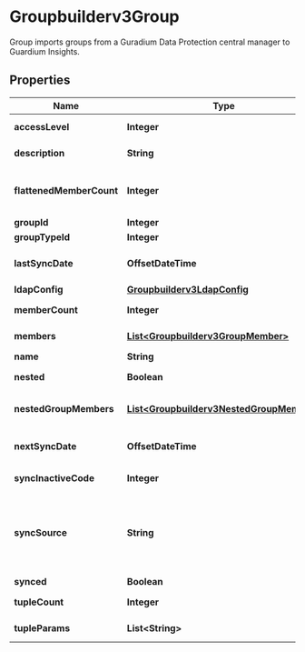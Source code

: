 

# Groupbuilderv3Group

Group imports groups from a Guradium Data Protection central manager to Guardium Insights.

## Properties

| Name | Type | Description | Notes |
|------------ | ------------- | ------------- | -------------|
|**accessLevel** | **Integer** | Group access level. |  [optional] |
|**description** | **String** | Group description. |  [optional] |
|**flattenedMemberCount** | **Integer** | Flattened member count for nested groups. |  [optional] |
|**groupId** | **Integer** | Group ID. |  [optional] |
|**groupTypeId** | **Integer** | Group type ID. |  [optional] |
|**lastSyncDate** | **OffsetDateTime** | Last synchronization date. |  [optional] |
|**ldapConfig** | [**Groupbuilderv3LdapConfig**](Groupbuilderv3LdapConfig.md) |  |  [optional] |
|**memberCount** | **Integer** | Group members count. |  [optional] |
|**members** | [**List&lt;Groupbuilderv3GroupMember&gt;**](Groupbuilderv3GroupMember.md) | Array of members. |  [optional] |
|**name** | **String** | Group name. |  [optional] |
|**nested** | **Boolean** | Nested (hierarchical). |  [optional] |
|**nestedGroupMembers** | [**List&lt;Groupbuilderv3NestedGroupMember&gt;**](Groupbuilderv3NestedGroupMember.md) | Array of nested (hierarchical) members. |  [optional] |
|**nextSyncDate** | **OffsetDateTime** | Next synchronization date. |  [optional] |
|**syncInactiveCode** | **Integer** | Synchronization inactive code. |  [optional] |
|**syncSource** | **String** | Name of Guardium Data Protection central manager synchronized to the group. |  [optional] |
|**synced** | **Boolean** | Synchronized. |  [optional] |
|**tupleCount** | **Integer** | Group tuples count. |  [optional] |
|**tupleParams** | **List&lt;String&gt;** | Tuple parameters. |  [optional] |



